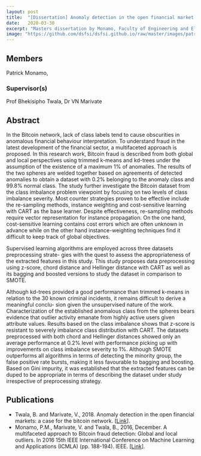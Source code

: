 ```yaml
---
layout: post
title:  "[Dissertation] Anomaly detection in the open financial market: A Case for the Bitcoin Market"
date:   2020-03-30
excerpt: "Masters dissertation by Monamo, Faculty of Engineering and Electronics, University of Johannesburg"
image: "https://github.com/dsfsi/dsfsi.github.io/raw/master/images/patrickImg.png"
---
```

## Members
Patrick Monamo,  
### Supervisor(s)
Prof Bhekisipho Twala,
 Dr VN Marivate
## Abstract

In the Bitcoin network, lack of class labels tend to cause obscurities in anomalous financial behaviour interpretation. To understand fraud in the latest development of the financial sector, a multifaceted approach is proposed. In this research work, Bitcoin fraud is described from both global and local perspectives using trimmed k-means and kd-trees under the assumption of the existence of a maximum 1% of anomalies. The results of the two spheres are welded together based on agreements of detected anomalies to obtain a dataset with 0.2% belonging to the anomaly class and 99.8% normal class. The study further investigate the Bitcoin dataset from the class imbalance problem viewpoint by focusing on two levels of class imbalance severity. Most counter strategies proven to be effective include the re-sampling methods, instance weighting and cost-sensitive learning with CART as the base learner. Despite effectiveness, re-sampling methods require vector representation for instance propagation. On the one hand, cost-sensitive learning contains cost errors which are often unknown in advance while on the other hand instance-weighting techniques find it difficult to keep track of global objectives.

Supervised learning algorithms are employed across three datasets preprocessing strate-
gies with the quest to assess the appropriateness of the extracted features in this study.
This study proposes data preprocessing using z-score, chord distance and Hellinger
distance with CART as well as its bagging and boosted versions to study the dataset
in comparison to SMOTE.

Although kd-trees provided a good performance than trimmed k-means in relation to
the 30 known criminal incidents, it remains difficult to derive a meaningful conclu-
sion given the unsupervised nature of the work. Characterization of the established
anomalous class from the spheres bears evidence that outlier activity emanate from
highly active users given attribute values. Results based on the class imbalance
shows that z-score is resistant to severely imbalance class distribution with CART.
The datasets preprocessed with both chord and Hellinger distances showed only an
average performance at 0.2% level with performance picking up with improvements
on class imbalance severity to 1%. Although SMOTE outperforms all algorithms in
terms of detecting the minority group, the false positive rate bursts, making it less
favourable to bagging and boosting. Based on Gini impurity, it was established that
the extracted features can be duped to be appropriate in terms of describing the
dataset under study irrespective of preprocessing strategy.

## Publications
* Twala, B. and Marivate, V., 2018. Anomaly detection in the open financial markets: a case for the bitcoin network. [[Link](https://scholar.google.com/scholar?hl=en&as_sdt=0%2C5&q=Unsupervised+Learning+for+Robust+Bitcoin+Fraud+Detection.+ISSA.+Patrick+Monamo%2C+Vukosi+Marivate+and+Bhekisipho+Twala+%5B2016%5D&btnG=)].
* Monamo, P.M., Marivate, V. and Twala, B., 2016, December. A multifaceted approach to Bitcoin fraud detection: Global and local outliers. In 2016 15th IEEE International Conference on Machine Learning and Applications (ICMLA) (pp. 188-194). IEEE. [[Link](https://ieeexplore.ieee.org/abstract/document/7838143?casa_token=bouNXb4PYO4AAAAA:gv53w2X5pscr0LnbkPYfbT2OwAJiU3Je1-hx4jJ7wQ-5R1zBSWc-7xHDu8xRDP1xBjZGU2Z04iU)].
